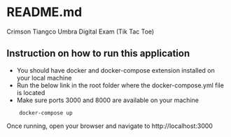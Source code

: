 # README.md

Crimson Tiangco Umbra Digital Exam (Tik Tac Toe)

## Instruction on how to run this application

- You should have docker and docker-compose extension installed on your local machine
- Run the below link in the root folder where the docker-compose.yml file is located
- Make sure ports 3000 and 8000 are available on your machine

```http
    docker-compose up
```

Once running, open your browser and navigate to http://localhost:3000